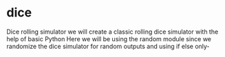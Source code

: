 # dice
Dice rolling simulator
we will create a classic rolling dice simulator with the help of basic Python 
Here we will be using the random module since we randomize the dice simulator for random outputs
and using if else only-
